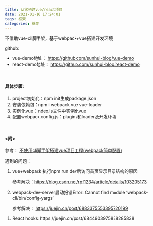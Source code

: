 ```yaml
---
title: 从零搭建vue/react项目
date: 2021-01-16 17:24:01
tags: 框架
categories: 框架
---
```


不借助vue-cil脚手架，基于webpack+vue搭建开发环境

github:
<ul>
  <li>vue-demo地址：
    <a href="https://github.com/sunhui-blog/vue-demo" target="_blank">
      https://github.com/sunhui-blog/vue-demo
    </a>
  </li>
  <li>react-demo地址：
    <a href="https://github.com/sunhui-blog/react-demo" target="_blank">
      https://github.com/sunhui-blog/react-demo
    </a>
  </li>
</ul>

<!--more-->

<h4 style="margin-top:50px;">具体步骤:</h4>
<ol>
  <li>project初始化：npm init生成package.json</li>
  <li>安装依赖包：npm i webpack vue vue-loader</li>
  <li>实例化vue：index.js文件中实例化vue</li>
  <li>配置webpack.config.js：plugins和loader及开发环境</li>
</ol>

<h4 style="margin-top:50px;"><附></h4>
<p>
  参考：
  <a href="https://blog.csdn.net/u013368397/article/details/86467581">
    不使用cli脚手架搭建vue项目工程(webpack简单配置)
  </a>
</p>
遇到的问题：
<ol>
  <li>
    <p>vue+webpack 执行npm run dev后访问首页显示目录结构的原因</p>
    <p>参考解决：<a href="https://blog.csdn.net/rpf1234/article/details/103205173" target="_blank">https://blog.csdn.net/rpf1234/article/details/103205173</a></p>
  </li>
  <li>
    <p>webpack-dev-server启动报错Error: Cannot find module ‘webpack-cli/bin/config-yargs‘</p>
    <p>参考解决：
      <a href="https://juejin.cn/post/6883375553395720199" target="_blank">
        https://juejin.cn/post/6883375553395720199
      </a>
    </p>
  </li>
</ol>

<ol>
  <li>React hooks: https://juejin.cn/post/6844903975838285838</li>
</ol>